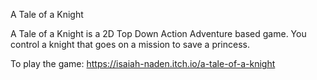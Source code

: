A Tale of a Knight

A Tale of a Knight is a 2D Top Down Action Adventure based game.
You control a knight that goes on a mission to save a princess.

To play the game: https://isaiah-naden.itch.io/a-tale-of-a-knight
